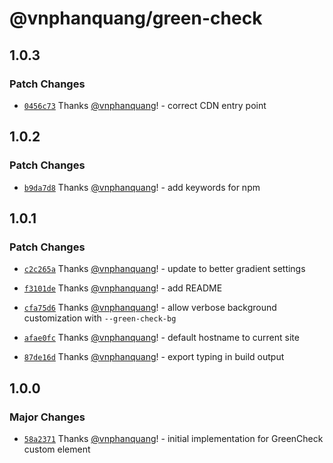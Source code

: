 # @vnphanquang/green-check

## 1.0.3

### Patch Changes

- [`0456c73`](https://github.com/vnphanquang/green-check/commit/0456c73cd13e1848a363f0aedad3a6b53103646c) Thanks [@vnphanquang](https://github.com/vnphanquang)! - correct CDN entry point

## 1.0.2

### Patch Changes

- [`b9da7d8`](https://github.com/vnphanquang/green-check/commit/b9da7d878e0f9e6ba4bb675f99807ef80fcb4176) Thanks [@vnphanquang](https://github.com/vnphanquang)! - add keywords for npm

## 1.0.1

### Patch Changes

- [`c2c265a`](https://github.com/vnphanquang/green-check/commit/c2c265aafab105efd44010635180bedeb461585a) Thanks [@vnphanquang](https://github.com/vnphanquang)! - update to better gradient settings

- [`f3101de`](https://github.com/vnphanquang/green-check/commit/f3101dea91ee254810a52448b2619b20f00e6c2e) Thanks [@vnphanquang](https://github.com/vnphanquang)! - add README

- [`cfa75d6`](https://github.com/vnphanquang/green-check/commit/cfa75d683cbbc04bb32ef219e6a69fd2c12dc4d6) Thanks [@vnphanquang](https://github.com/vnphanquang)! - allow verbose background customization with `--green-check-bg`

- [`afae0fc`](https://github.com/vnphanquang/green-check/commit/afae0fc5b183c18adf801f6e384b9121bf355d24) Thanks [@vnphanquang](https://github.com/vnphanquang)! - default hostname to current site

- [`87de16d`](https://github.com/vnphanquang/green-check/commit/87de16d2d8b65e14b9f2f3809e3b27bace5d3842) Thanks [@vnphanquang](https://github.com/vnphanquang)! - export typing in build output

## 1.0.0

### Major Changes

- [`58a2371`](https://github.com/vnphanquang/green-check/commit/58a2371af5432475fbaf81451d5577e3790e39c3) Thanks [@vnphanquang](https://github.com/vnphanquang)! - initial implementation for GreenCheck custom element
